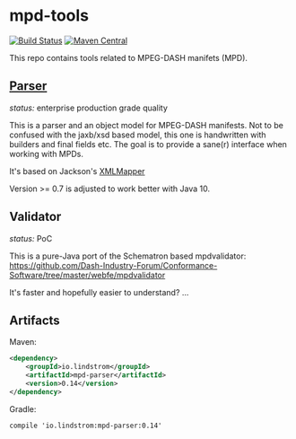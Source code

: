 # mpd-tools
[![Build Status](https://travis-ci.org/carlanton/mpd-tools.svg?branch=master)](https://travis-ci.org/carlanton/mpd-tools) [![Maven Central](https://maven-badges.herokuapp.com/maven-central/io.lindstrom/mpd-parser/badge.svg)](https://maven-badges.herokuapp.com/maven-central/io.lindstrom/mpd-parser)

This repo contains tools related to MPEG-DASH manifets (MPD).

## [Parser](https://github.com/carlanton/mpd-tools/tree/master/parser)
*status:* enterprise production grade quality

This is a parser and an object model for MPEG-DASH manifests. Not to be confused
with the jaxb/xsd based model, this one is handwritten with builders and
final fields etc. The goal is to provide a sane(r) interface when working with
MPDs.

It's based on Jackson's [XMLMapper](https://github.com/FasterXML/jackson-dataformat-xml/)

Version >= 0.7 is adjusted to work better with Java 10.

## Validator
*status:* PoC

This is a pure-Java port of the Schematron based mpdvalidator: https://github.com/Dash-Industry-Forum/Conformance-Software/tree/master/webfe/mpdvalidator

It's faster and hopefully easier to understand? ...

## Artifacts
Maven:
```xml
<dependency>
    <groupId>io.lindstrom</groupId>
    <artifactId>mpd-parser</artifactId>
    <version>0.14</version>
</dependency>
```
Gradle:
```
compile 'io.lindstrom:mpd-parser:0.14'
```

